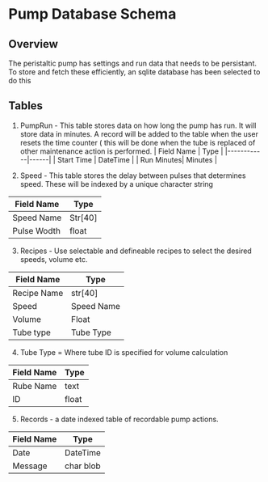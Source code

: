 # Pump Database Schema

## Overview

The peristaltic pump has settings and run data that needs to be 
persistant. To store and fetch these efficiently, an sqlite database 
has been selected to do this

## Tables

1. PumpRun  - This table stores data on how long the pump has run. It 
will store data in minutes. A record will be added to the table when the 
user resets the time counter ( this will be done when the tube is replaced
of other maintenance action is performed. 
 | Field Name | Type |
 |------------|------|
 | Start Time | DateTime |
 | Run Minutes| Minutes |

2. Speed  - This table stores the delay between pulses that determines
speed. These will be indexed by a unique character string

 | Field Name | Type |
 |------------|------|
 | Speed Name | Str[40]|
 | Pulse Wodth| float |
3. Recipes - Use selectable and defineable recipes to select the desired 
speeds, volume etc.

| Field Name | Type |
|------------|------|
| Recipe Name| str[40]|
| Speed | Speed Name |
| Volume| Float |
| Tube type| Tube Type |

4. Tube Type = Where tube ID is specified for volume calculation

|Field Name | Type |
|-----------|------|
| Rube Name | text|
| ID        | float|

5. Records - a date indexed table of recordable pump actions. 

|Field Name | Type |
|----------|------|
|Date      | DateTime|
| Message  | char blob |
